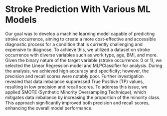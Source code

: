 # Stroke Prediction With Various ML Models
 Our goal was to develop a machine learning model capable of predicting stroke occurrence, aiming to create a more cost-effective and accessible diagnostic process for a condition that is currently challenging and expensive to diagnose. To achieve this, we utilized a dataset on stroke occurrence with diverse variables such as work type, age, BMI, and more. Given the binary nature of the target variable (stroke occurrence: 0 or 1), we selected the Linear Regression model and MLPClassifier for analysis.
 During the analysis, we achieved high accuracy and specificity; however, the precision and recall scores were notably poor. Further investigation revealed that data imbalance suppressed True Positive (TP) values, resulting in low precision and recall scores. To address this issue, we applied SMOTE (Synthetic Minority Oversampling Technique), which mitigates data imbalance by increasing the proportion of the minority class. This approach significantly improved both precision and recall scores, enhancing the overall model performance.
